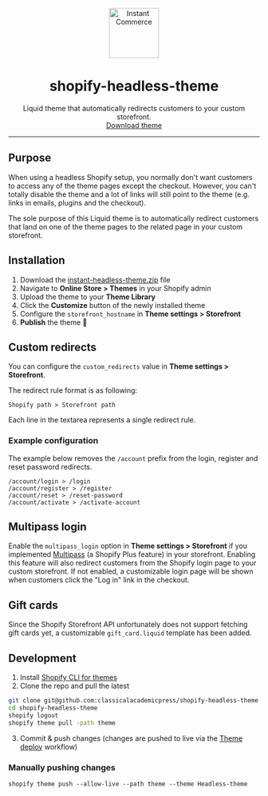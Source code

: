 <p align="center">
  <a href="https://instantcommerce.io/" target="_blank" align="center">
    <img src="https://avatars.githubusercontent.com/u/93975473?s=200" alt="Instant Commerce" width="100">
  </a>
  <h1 align="center">shopify-headless-theme</h1>
  <p align="center">
    Liquid theme that automatically redirects customers to your custom storefront.<br>
    <a href="https://github.com/instantcommerce/shopify-headless-theme/raw/master/dist/instant-headless-theme.zip" download>Download theme</a></p>
</p>

---

## Purpose

When using a headless Shopify setup, you normally don't want customers to access any of the theme pages except the checkout. However, you can't totally disable the theme and a lot of links will still point to the theme (e.g. links in emails, plugins and the checkout).

The sole purpose of this Liquid theme is to automatically redirect customers that land on one of the theme pages to the related page in your custom storefront.

## Installation

1. Download the [instant-headless-theme.zip](https://github.com/instantcommerce/shopify-headless-theme/raw/master/dist/instant-headless-theme.zip) file
2. Navigate to **Online Store > Themes** in your Shopify admin
3. Upload the theme to your **Theme Library**
4. Click the **Customize** button of the newly installed theme
5. Configure the `storefront_hostname` in **Theme settings > Storefront**
6. **Publish** the theme 🚀

## Custom redirects

You can configure the `custom_redirects` value in **Theme settings > Storefront**.

The redirect rule format is as following:

```
Shopify path > Storefront path
```

Each line in the textarea represents a single redirect rule.

### Example configuration

The example below removes the `/account` prefix from the login, register and reset password redirects.

```
/account/login > /login
/account/register > /register
/account/reset > /reset-password
/account/activate > /activate-account
```

## Multipass login

Enable the `multipass_login` option in **Theme settings > Storefront** if you implemented [Multipass](https://shopify.dev/api/multipass) (a Shopify Plus feature) in your storefront. Enabling this feature will also redirect customers from the Shopify login page to your custom storefront. If not enabled, a customizable login page will be shown when customers click the "Log in" link in the checkout.

## Gift cards

Since the Shopify Storefront API unfortunately does not support fetching gift cards yet, a customizable `gift_card.liquid` template has been added.

## Development

1. Install [Shopify CLI for themes](https://shopify.dev/docs/themes/tools/cli)
2. Clone the repo and pull the latest
```bash
git clone git@github.com:classicalacademicpress/shopify-headless-theme.git
cd shopify-headless-theme
shopify logout
shopify theme pull -path theme
```
3. Commit & push changes (changes are pushed to live via the [Theme deploy](https://github.com/classicalacademicpress/shopify-headless-theme/actions/workflows/deploy-theme.yml) workflow)

### Manually pushing changes

`shopify theme push --allow-live --path theme --theme Headless-theme`